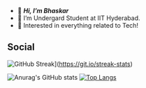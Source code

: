 - 👋 <b><i>Hi, I’m Bhaskar</i></b>
- 👀 I’m Undergard Student at IIT Hyderabad.
- 🌱 Interested in everything related to Tech!


<h2>Social</h2>


![GitHub Streak](https://github-readme-streak-stats.herokuapp.com?user=bhaskaraa45)](https://git.io/streak-stats)


![Anurag's GitHub stats](https://github-readme-stats.vercel.app/api?username=bhaskaraa45&count_private=true&show_icons=true&theme=dracula)                                                          [![Top Langs](https://github-readme-stats.vercel.app/api/top-langs/?username=bhaskaraa45)](https://github.com/anuraghazra/github-readme-stats)



<!---
bhaskaraa45/bhaskaraa45 is a ✨ special ✨ repository because its `README.md` (this file) appears on your GitHub profile.
You can click the Preview link to take a look at your changes.
--->
